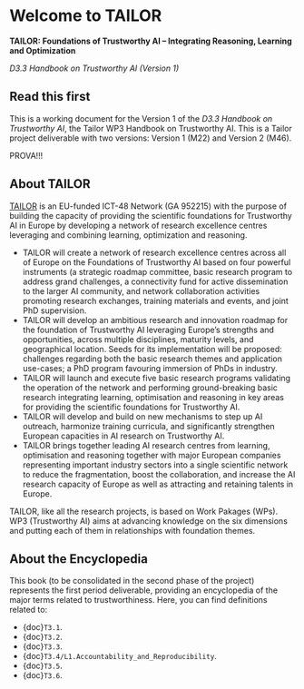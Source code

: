 # Welcome to TAILOR

**TAILOR: Foundations of Trustworthy AI – Integrating Reasoning, Learning and Optimization**

*D3.3 Handbook on Trustworthy AI (Version 1)*

## Read this first

This is a working document for the Version 1 of the *D3.3 Handbook on Trustworthy AI*, the Tailor WP3 Handbook on Trustworthy AI. This
is a Tailor project deliverable with two versions: Version 1 (M22) and Version 2 (M46).

PROVA!!!

## About TAILOR

<a href="https://tailor-network.eu" terget=_blank>TAILOR</a> is an EU-funded ICT-48 Network (GA 952215) with the purpose of building the capacity of providing the scientific foundations for Trustworthy AI in Europe by developing a network of research excellence centres leveraging and combining learning, optimization and reasoning.

- TAILOR will create a network of research excellence centres across all of Europe on the Foundations of Trustworthy AI based on four powerful instruments (a strategic roadmap committee, basic research program to address grand challenges, a connectivity fund for active dissemination to the larger AI community, and network collaboration activities promoting research exchanges, training materials and events, and joint PhD supervision.
- TAILOR will develop an ambitious research and innovation roadmap for the foundation of Trustworthy AI leveraging Europe’s strengths and opportunities, across multiple disciplines, maturity levels, and geographical location. Seeds for its implementation will be proposed: challenges regarding both the basic research themes and application use-cases; a PhD program favouring immersion of PhDs in industry.
- TAILOR will launch and execute five basic research programs validating the operation of the network and performing ground-breaking basic research integrating learning, optimisation and reasoning in key areas for providing the scientific foundations for Trustworthy AI.
- TAILOR will develop and build on new mechanisms to step up AI outreach, harmonize training curricula, and significantly strengthen European capacities in AI research on Trustworthy AI.
- TAILOR brings together leading AI research centres from learning, optimisation and reasoning together with major European companies representing important industry sectors into a single scientific network to reduce the fragmentation, boost the collaboration, and increase the AI research capacity of Europe as well as attracting and retaining talents in Europe.

TAILOR, like all the research projects, is based on Work Pakages (WPs).
WP3 (Trustworthy AI) aims at advancing knowledge on the six dimensions and putting each of them in relationships with foundation themes.

## About the Encyclopedia

This book (to be consolidated in the second phase of the project) represents the first period deliverable, providing an encyclopedia of the major terms related to trustworthiness.
Here, you can find definitions related to:
- {doc}`T3.1`. 
- {doc}`T3.2`. 
- {doc}`T3.3`. 
- {doc}`T3.4/L1.Accountability_and_Reproducibility`. 
- {doc}`T3.5`.
- {doc}`T3.6`.


